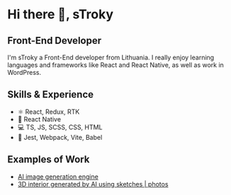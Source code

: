 # Hi there 👋, sTroky
## Front-End Developer
I'm sTroky a Front-End developer from Lithuania. I really enjoy learning languages and frameworks like React and React Native, as well as work in WordPress.

## Skills & Experience
* ⚛️ React, Redux, RTK
* 📱 React Native
* 💻 TS, JS, SCSS, CSS, HTML
* 🔎 Jest, Webpack, Vite, Babel

## Examples of Work
* [AI image generation engine](https://vizart.ai/)
* [3D interior generated by AI using sketches | photos](https://easyroom.ai/)
